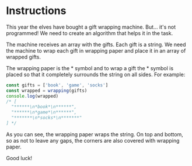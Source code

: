 # Instructions

This year the elves have bought a gift wrapping machine. But... it's not programmed! We need to create an algorithm that helps it in the task.

The machine receives an array with the gifts. Each gift is a string. We need the machine to wrap each gift in wrapping paper and place it in an array of wrapped gifts.

The wrapping paper is the * symbol and to wrap a gift the * symbol is placed so that it completely surrounds the string on all sides. For example:

```javascript
const gifts = ['book', 'game', 'socks']
const wrapped = wrapping(gifts)
console.log(wrapped)
/* [
  "******\n*book*\n******",
  "******\n*game*\n******",
  "*******\n*socks*\n*******"
] */
```

As you can see, the wrapping paper wraps the string. On top and bottom, so as not to leave any gaps, the corners are also covered with wrapping paper.

Good luck!
